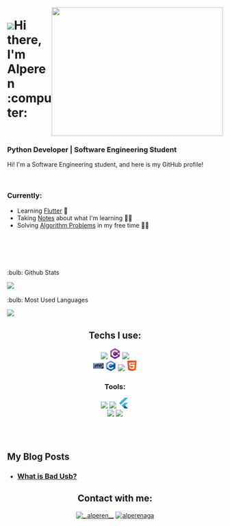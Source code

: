 <br><br><br>

<img src="https://media.giphy.com/media/iIqmM5tTjmpOB9mpbn/giphy.gif?cid=790b761110123f073736663fcd84311e0805e0295912e063&rid=giphy.gif&ct=g" align="right" width="400" height="300">


<h1 align="left"><img src="https://raw.githubusercontent.com/MartinHeinz/MartinHeinz/master/wave.gif" height="32" />Hi there, I'm Alperen :computer:</h1>

<br>

<h3> Python Developer | Software Engineering Student</h3>

<font>Hi! I'm a Software Engineering student, and here is my GitHub profile!</font>

<br>

<h3> Currently: </h3>

<font>  
  
  - Learning [Flutter](https://github.com/Alperencode/Flutter) 📘
  - Taking [Notes](https://github.com/Alperencode/Notes) about what I'm learning ✍🏼
  - Solving [Algorithm Problems](https://github.com/Alperencode/Algorithm-Solutions) in my free time 👨‍💻
  
</font>

<br>

<!--- 
[![Typing SVG](https://readme-typing-svg.herokuapp.com?font=Comfortaa&color=%2399CF6D&center=true&vCenter=true&lines=I'm+currently+learning+Flutter;and+keep+solving+Algorithm+problems+)](https://github.com/Alperencode/Flutter) 
--->

<br><br>

<p align="left">:bulb: Github Stats</p>
<img src="https://github-readme-stats.vercel.app/api?username=alperencode&theme=gruvbox&show_icons=true">

<p align="left">:bulb: Most Used Languages </p>
<img src="https://github-readme-stats.vercel.app/api/top-langs/?username=alperencode&layout=compact&theme=gruvbox">

<br>

<h2 align="center">Techs I use:</h2>

<p align="center">
<code><img width="10%" src="https://www.vectorlogo.zone/logos/python/python-ar21.svg"></code>
<code><img width="5%" src="https://raw.githubusercontent.com/devicons/devicon/master/icons/csharp/csharp-original.svg"></code>
<code><img width="13%" src="https://www.vectorlogo.zone/logos/dartlang/dartlang-ar21.svg"></code>
<br>
<code><img width="5%" src="https://raw.githubusercontent.com/devicons/devicon/master/icons/php/php-original.svg"></code>
<code><img width="5%" src="https://raw.githubusercontent.com/devicons/devicon/master/icons/c/c-original.svg"></code>
<code><img width="10%" src="https://www.vectorlogo.zone/logos/arduino/arduino-ar21.svg"></code>
<code><img width="5%" src="https://raw.githubusercontent.com/devicons/devicon/master/icons/html5/html5-original.svg"></code>
</p>
<h3 align="center">Tools:</h3>
<p align="center">
<code><img width="10%" src="https://www.vectorlogo.zone/logos/visualstudio_code/visualstudio_code-ar21.svg"></code>
<code><img width="10%" src="https://www.vectorlogo.zone/logos/unity3d/unity3d-ar21.svg"></code>
<code><img width="5%" src="https://raw.githubusercontent.com/devicons/devicon/master/icons/flutter/flutter-original.svg"></code>
<br>
<code><img width="10%" src="https://www.vectorlogo.zone/logos/git-scm/git-scm-ar21.svg"></code>
<code><img width="5%" src="https://www.vectorlogo.zone/logos/linux/linux-icon.svg"></code>
</p>

<br>
<br>


## My Blog Posts
<ul>
<li>

### [What is Bad Usb?](https://medium.com/@alperenaga/bad-usb-5a0cd2790e09)

</li>
</ul>

<h2 align="center">Contact with me:</h2>
<p align="center">
<a href="https://www.instagram.com/_.alperen__" target="blank"><img align="center" src="https://www.vectorlogo.zone/logos/instagram/instagram-ar21.svg" alt="_.alperen__" width="10%" /></a>
<a href="https://www.linkedin.com/in/alperenaga/" target="blank"><img align="center" src="https://www.vectorlogo.zone/logos/linkedin/linkedin-ar21.svg" alt="alperenaga" width="10%" /></a>
</p>


[linkedin]: https://www.linkedin.com/in/alperenaga
[instagram]: https://www.instagram.com/_.alperen__/
